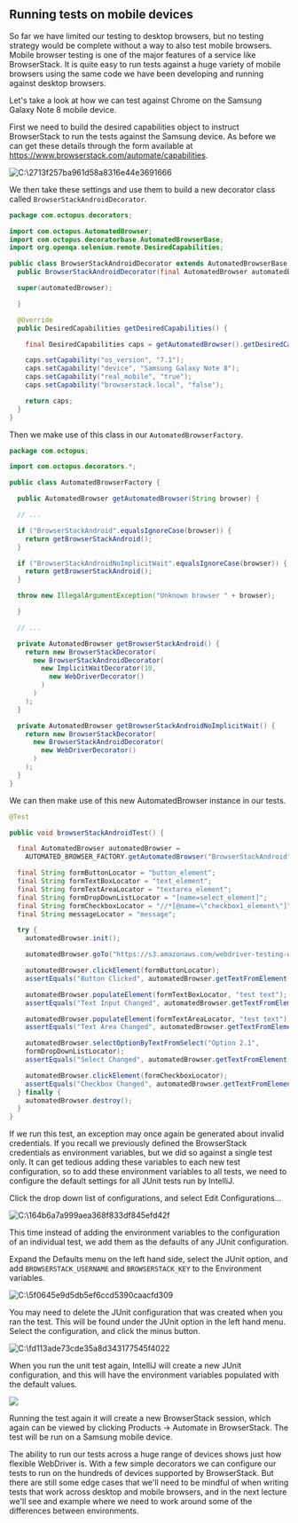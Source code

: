 ## Running tests on mobile devices

So far we have limited our testing to desktop browsers, but no testing
strategy would be complete without a way to also test mobile browsers.
Mobile browser testing is one of the major features of a service like
BrowserStack. It is quite easy to run tests against a huge variety of
mobile browsers using the same code we have been developing and running
against desktop browsers.

Let's take a look at how we can test against Chrome on the Samsung
Galaxy Note 8 mobile device.

First we need to build the desired capabilities object to instruct
BrowserStack to run the tests against the Samsung device. As before we
can get these details through the form available at
<https://www.browserstack.com/automate/capabilities>.

![C:\2713f257ba961d58a8316e44e3691666](./image1.png)

We then take these settings and use them to build a new decorator class
called `BrowserStackAndroidDecorator`.

```java
package com.octopus.decorators;

import com.octopus.AutomatedBrowser;
import com.octopus.decoratorbase.AutomatedBrowserBase;
import org.openqa.selenium.remote.DesiredCapabilities;

public class BrowserStackAndroidDecorator extends AutomatedBrowserBase {
  public BrowserStackAndroidDecorator(final AutomatedBrowser automatedBrowser) {

  super(automatedBrowser);

  }

  @Override
  public DesiredCapabilities getDesiredCapabilities() {

    final DesiredCapabilities caps = getAutomatedBrowser().getDesiredCapabilities();

    caps.setCapability("os_version", "7.1");
    caps.setCapability("device", "Samsung Galaxy Note 8");
    caps.setCapability("real_mobile", "true");
    caps.setCapability("browserstack.local", "false");

    return caps;
  }
}
```

Then we make use of this class in our `AutomatedBrowserFactory`.

```java
package com.octopus;

import com.octopus.decorators.*;

public class AutomatedBrowserFactory {

  public AutomatedBrowser getAutomatedBrowser(String browser) {

  // ...

  if ("BrowserStackAndroid".equalsIgnoreCase(browser)) {
    return getBrowserStackAndroid();
  }

  if ("BrowserStackAndroidNoImplicitWait".equalsIgnoreCase(browser)) {
    return getBrowserStackAndroid();
  }

  throw new IllegalArgumentException("Unknown browser " + browser);

  }

  // ...

  private AutomatedBrowser getBrowserStackAndroid() {
    return new BrowserStackDecorator(
      new BrowserStackAndroidDecorator(
        new ImplicitWaitDecorator(10,
          new WebDriverDecorator()
        )
      )
    );
  }

  private AutomatedBrowser getBrowserStackAndroidNoImplicitWait() {
    return new BrowserStackDecorator(
      new BrowserStackAndroidDecorator(
        new WebDriverDecorator()
      )
    );
  }
}
```

We can then make use of this new AutomatedBrowser instance in our tests.

```java
@Test

public void browserStackAndroidTest() {

  final AutomatedBrowser automatedBrowser =
    AUTOMATED_BROWSER_FACTORY.getAutomatedBrowser("BrowserStackAndroid");

  final String formButtonLocator = "button_element";
  final String formTextBoxLocator = "text_element";
  final String formTextAreaLocator = "textarea_element";
  final String formDropDownListLocator = "[name=select_element]";
  final String formCheckboxLocator = "//*[@name=\"checkbox1_element\"]";
  final String messageLocator = "message";

  try {
    automatedBrowser.init();

    automatedBrowser.goTo("https://s3.amazonaws.com/webdriver-testing-website/form.html");

    automatedBrowser.clickElement(formButtonLocator);
    assertEquals("Button Clicked", automatedBrowser.getTextFromElement(messageLocator));

    automatedBrowser.populateElement(formTextBoxLocator, "test text");
    assertEquals("Text Input Changed", automatedBrowser.getTextFromElement(messageLocator));

    automatedBrowser.populateElement(formTextAreaLocator, "test text");
    assertEquals("Text Area Changed", automatedBrowser.getTextFromElement(messageLocator));

    automatedBrowser.selectOptionByTextFromSelect("Option 2.1",
    formDropDownListLocator);
    assertEquals("Select Changed", automatedBrowser.getTextFromElement(messageLocator));

    automatedBrowser.clickElement(formCheckboxLocator);
    assertEquals("Checkbox Changed", automatedBrowser.getTextFromElement(messageLocator));
  } finally {
    automatedBrowser.destroy();
  }
}
```

If we run this test, an exception may once again be generated about
invalid credentials. If you recall we previously defined the
BrowserStack credentials as environment variables, but we did so against
a single test only. It can get tedious adding these variables to each
new test configuration, so to add these environment variables to all
tests, we need to configure the default settings for all JUnit tests run
by IntelliJ.

Click the drop down list of configurations, and select Edit
Configurations...

![C:\164b6a7a999aea368f833df845efd42f](./image2.tmp)

This time instead of adding the environment variables to the
configuration of an individual test, we add them as the defaults of any
JUnit configuration.

Expand the Defaults menu on the left hand side, select the JUnit option,
and add `BROWSERSTACK_USERNAME` and `BROWSERSTACK_KEY` to the Environment
variables.

![C:\5f0645e9d5db5ef6ccd5390caacfd309](./image3.png)

You may need to delete the JUnit configuration that was created when you
ran the test. This will be found under the JUnit option in the left hand
menu. Select the configuration, and click the minus button.

![C:\fd113ade73cde35a8d343177545f4022](./image4.png)

When you run the unit test again, IntelliJ will create a new JUnit
configuration, and this will have the environment variables populated
with the default values.

![](./image5.png)

Running the test again it will create a new BrowserStack session, which
again can be viewed by clicking Products → Automate in BrowserStack. The
test will be run on a Samsung mobile device.

The ability to run our tests across a huge range of devices shows just
how flexible WebDriver is. With a few simple decorators we can configure
our tests to run on the hundreds of devices supported by BrowserStack.
But there are still some edge cases that we'll need to be mindful of
when writing tests that work across desktop and mobile browsers, and in
the next lecture we'll see and example where we need to work around
some of the differences between environments.

